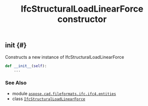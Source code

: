 ﻿---
title: IfcStructuralLoadLinearForce constructor
second_title: Aspose.CAD for Python via .NET API References
description: 
type: docs
weight: 10
url: /python-net/aspose.cad.fileformats.ifc.ifc4.entities/ifcstructuralloadlinearforce/__init__/
is_root: false
---

## __init__ {#}

Constructs a new instance of IfcStructuralLoadLinearForce



```python
def __init__(self):
    ...
```





### See Also
* module [`aspose.cad.fileformats.ifc.ifc4.entities`](../../)
* class [`IfcStructuralLoadLinearForce`](/cad/python-net/aspose.cad.fileformats.ifc.ifc4.entities/ifcstructuralloadlinearforce)
